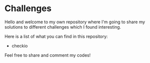 # Challenges
Hello and welcome to my own repository where I'm going to share my solutions to different challenges which I found interesting.

Here is a list of what you can find in this repository:
- checkio



Feel free to share and comment my codes!